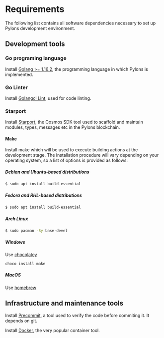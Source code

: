 # Requirements

The following list contains all software dependencies necessary to set up Pylons development environment.

## Development tools

### Go programing language    
Install [Golang >= 1.16.2](https://golang.org/doc/install), the programming language in which Pylons is implemented.

### Go Linter

Install [Golangci Lint](https://golangci-lint.run/usage/install/#local-installation), used for code linting.

### Starport
Install [Starport](https://docs.starport.network/intro/install.html), the Cosmos SDK tool used to scaffold and maintain modules, types, messages
etc in the Pylons blockchain.

#### Make
Install make which will be used to execute building actions at the development stage. The installation procedure will vary depending on your operating system, so
a list of options is provided as follows:

##### Debian and Ubuntu-based distributions

```bash
$ sudo apt install build-essential
```

##### Fedora and RHL-based distributions

```bash
$ sudo apt install build-essential
```

##### Arch Linux
```bash
$ sudo pacman -Sy base-devel
```      

##### Windows
Use [chocolatey](https://chocolatey.org/)
```bash
choco install make
```

##### MacOS

Use [homebrew](https://formulae.brew.sh/formula/make)

## Infrastructure and maintenance tools 

Install [Precommit](https://pre-commit.com/), a tool used to verify the code before commiting it. It depends on git.

Install [Docker](https://docs.docker.com/get-docker/), the very popular container tool.


